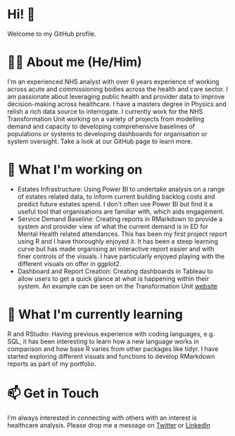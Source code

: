 # Hi! 👋
Welcome to my GitHub profile.

# 👨‍🦱 About me (He/Him)
I'm an experienced NHS analyst with over 6 years experience of working across acute and commissioning bodies across the health and care sector. I am passionate about leveraging public health and provider data to improve decision-making across healthcare. I have a masters degree in Physics and relish a rich data source to interrogate. I currently work for the NHS Transformation Unit working on a variety of projects from modelling demand and capacity to developing comprehensive baselines of populations or systems to developing dashboards for organisation or system oversight. Take a look at our GitHub page to learn more.

# 🔨 What I'm working on
* Estates Infrastructure: Using Power BI to undertake analysis on a range of estates related data, to inform current building backlog costs and predict future estates spend. I don't often use Power BI but find it a useful tool that organisations are familiar with, which aids engagement.
* Service Demand Baseline: Creating reports in RMarkdown to provide a system and provider view of what the current demand is in ED for Mental Health related attendances. This has been my first project report using R and I have thoroughly enjoyed it. It has been a steep learning curve but has made organising an interactive report easier and with finer controls of the visuals. I have particularly enjoyed playing with the different visuals on offer in ggplot2.
* Dashboard and Report Creation: Creating dashboards in Tableau to allow users to get a quick glance at what is happening within their system. An example can be seen on the Transformation Unit [website](https://transformationunit.nhs.uk/population-health-dashboard/) 

# 🌱 What I'm currently learning
R and RStudio: Having previous experience with coding languages, e.g. SQL, it has been interesting to learn how a new language works in comparison and how base R varies from other packages like tidyr. I have started exploring different visuals and functions to develop RMarkdown reports as part of my portfolio.

# 📫 Get in Touch
I'm always interested in connecting with others with an interest is healthcare analysis. Please drop me a message on [Twitter](https://twitter.com/SiWickhamNHS) or [LinkedIn]()
